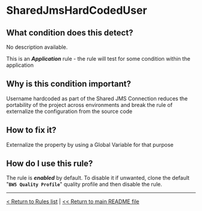 # SharedJmsHardCodedUser

## What condition does this detect?

No description available.

This is an ***Application*** rule - the rule will test for some condition within the application

## Why is this condition important?

Username hardcoded as part of the Shared JMS Connection reduces the portability of the project across environments and break the rule of externalize the configuration from the source code

## How to fix it?

Externalize the property by using a Global Variable for that purpose

## How do I use this rule?

The rule is **_enabled_** by default. To disable it if unwanted, clone the default "**`BW5 Quality Profile`**" quality profile and then disable the rule.

---
[< Return to Rules list](./RULES.md) |  [<< Return to main README file](../../../README.md)
